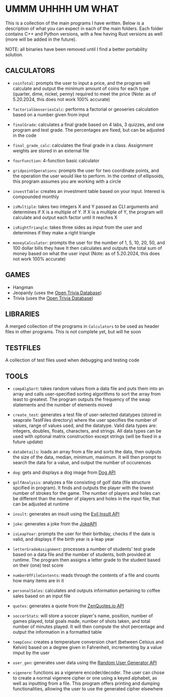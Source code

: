 # UMMM UHHHH UM WHAT

This is a collection of the main programs I have written. Below is a description of what you can expect in each of the main folders. Each folder contains C++ and Python versions, with a few having Rust versions as well (more will be added in the future).

NOTE: all binaries have been removed until I find a better portability solution.



## CALCULATORS
- `coinTotal`: prompts the user to input a price, and the program will calculate and output the minimum amount of coins for each type (quarter, dime, nickel, penny) required to meet the price (Note: as of 5.20.2024, this does not work 100% accurate)

- `factorialGeoseriesCalc`: performs a factorial or geoseries calculation based on a number given from input

- `finalGrade`: calculates a final grade based on 4 labs, 3 quizzes, and one program and test grade. The percentages are fixed, but can be adjusted in the code

- `final_grade_calc`: calculates the final grade in a class. Assignment weights are stored in an external file

- `fourFunction`: 4-function basic calculator

- `gridpointOperations`: prompts the user for two coordinate points, and the operation the user would like to perform. In the context of ellipsoids, this program assumes you are working with a circle

- `investTable`: creates an investment table based on your input. Interest is compounded monthly

- `isMultiple`: takes two integers X and Y passed as CLI arguments and determines if X is a multiple of Y. If X is a multiple of Y, the program will calculate and output each factor until it reaches X

- `isRightTriangle`: takes three sides as input from the user and determines if they make a right triangle

- `moneyCalculator`: prompts the user for the number of 1, 5, 10, 20, 50, and 100 dollar bills they have It then calculates and outputs the total sum of money based on what the user input (Note: as of 5.20.2024, this does not work 100% accurate)



## GAMES
- Hangman
- Jeopardy (uses the [Open Trivia Database](https://opentdb.com/api_config.php))
- Trivia (uses the [Open Trivia Database](https://opentdb.com/api_config.php))



## LIBRARIES
A merged collection of the programs in `Calculators` to be used as header files in other programs. This is not complete yet, but will he soon



## TESTFILES
A collection of test files used when debugging and testing code



## TOOLS
- `compAlgSort`: takes random values from a data file and puts them into an array and calls user-specified sorting algorithms to sort the array from least to greatest. The program outputs the frequency of the swap statements and the number of elements moved

- `create_test`: generates a test file of user-selected datatypes (stored in seaprate TestFiles  directory) where the user specifies the number of values, range of values used, and the datatype. Valid data types are: integers, doubles, floats, characters, and strings. All data types can be used with optional matrix construction except strings (will be fixed in a future update)

- `dataDetails`: loads an array from a file and sorts the data, then outputs the size of the data, median, minimum, maximum. It will then prompt to search the data for a value, and output the number of occurences

- `dog`: gets and displays a dog image from [Dog API](https://dog.ceo/dog-api/)

- `golfAnalysis`: analyzes a file consisting of golf data (file structure spcified in program). It finds and outputs the player with the lowest number of strokes for the game. The number of players and holes can be different than the number of players and holes in the input file, that can be adjusted at runtime

- `insult`: generates an insult using the [Evil Insult API](https://evilinsult.com/)

- `joke`: generates a joke from the [JokeAPI](https://sv443.net/jokeapi/v2/)

- `isLeapYear`: prompts the user for their birthday, checks if the date is valid, and displays if the birth year is a leap year

- `letterGradeAssignment`: processes a number of students' test grade based on a data file and the number of students, both provided at runtime. The program then assigns a letter grade to the student based on their (one) test score

- `numberOfFileContents`: reads through the contents of a file and counts how many items are in it

- `personalSales`: calculates and outputs information pertaining to coffee sales based on an input file

- `quotes`: generates a quote from the [ZenQuotes.io API](https://docs.zenquotes.io/zenquotes-documentation)

- `soccerStats`: will store a soccer player's name, position, number of games played, total goals made, number of shots taken, and total number of minutes played. It will then compute the shot percentage and output the information in a formatted table

- `tempConv`: creates a temperature conversion chart (between Celsius and Kelvin) based on a degree given in Fahrenheit, incrementing by a value imput by the user

- `user_gen`: generates user data using the [Random User Generator API](https://randomuser.me/documentation)

- `vigenere`: functions as a vigenere encoder/decoder. The user can chose to create a normal vigenere cipher or one using a keyed alphabet, as well as inputting from a file. This program offers printing and dumping functionalities, allowing the user to use the generated cipher elsewhere